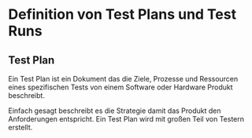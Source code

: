 # Definition von Test Plans und Test Runs

## Test Plan

Ein Test Plan ist ein Dokument das die Ziele, Prozesse und Ressourcen eines spezifischen Tests von einem Software oder Hardware Produkt beschreibt.

Einfach gesagt beschreibt es die Strategie damit das Produkt den Anforderungen entspricht. Ein Test Plan wird mit großen Teil von Testern erstellt.
